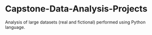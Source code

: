 # Capstone-Data-Analysis-Projects
Analysis of large datasets (real and fictional) performed using Python language.
